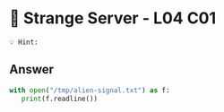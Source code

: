 # 📖 Strange Server - L04 C01

```
💡 Hint:
```

## Answer

```python
with open("/tmp/alien-signal.txt") as f:
   print(f.readline())
```
